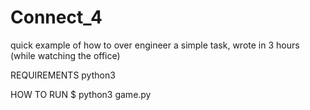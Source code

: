# Connect_4
quick example of how to over engineer a simple task, wrote in 3 hours (while watching the office)


REQUIREMENTS
  python3

HOW TO RUN
  $ python3 game.py
